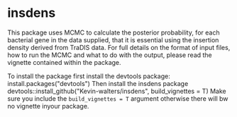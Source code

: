 # insdens
This package uses MCMC to calculate the posterior probability, for each bacterial gene in the data supplied, that it is essential using the insertion density derived from TraDIS data.
For full details on the format of input files, how to run the MCMC and what to do with the output, please read the vignette contained within the package.

To install the package first install the devtools package:
install.packages("devtools")
Then install the insdens package
devtools::install_github("Kevin-walters/insdens", build_vignettes = T)
Make sure you include the `build_vignettes = T` argument otherwise there will bw no vignette inyour package.
